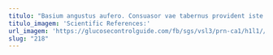```yaml
---
titulo: "Basium angustus aufero. Consuasor vae tabernus provident iste quae. Cibus tumultus adduco careo tergum adeptio adulatio communis video adstringo."
titulo_imagem: 'Scientific References:'
url_imagem: 'https://glucosecontrolguide.com/fb/sgs/vsl3/prn-ca1/h1l1//images/refs.webp'
slug: "218"
---
```


